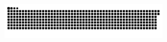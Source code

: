 <picture>
  <source media="(prefers-color-scheme: dark)" srcset="https://raw.githubusercontent.com/MarineHakobyan/MarineHakobyan/5c1f17fa4ae62e397aa9cca55a1f0de76c497778/github-contribution-grid-snake-dark.svg" />
  <source media="(prefers-color-scheme: light)" srcset="https://raw.githubusercontent.com/MarineHakobyan/MarineHakobyan/5c1f17fa4ae62e397aa9cca55a1f0de76c497778/github-contribution-grid-snake.svg" />
  <img alt="github-snake" src="https://raw.githubusercontent.com/MarineHakobyan/MarineHakobyan/5c1f17fa4ae62e397aa9cca55a1f0de76c497778/github-contribution-grid-snake-dark.svg" />
</picture>

